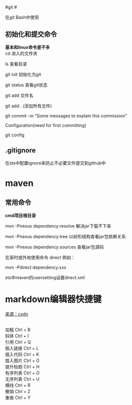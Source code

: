 #git #

在git Bash中使用
## 初始化和提交命令 ##
**基本和linux命令差不多**
<br>
cd 进入的文件夹<br>

ls 查看目录<br>

git init 初始化为git<br>

git status 查看git状态<br>

git add 文件名<br>

git add . (添加所有文件)<br>

git commit -m "Some messages to explain this commission"<br>

Configuration(need for first committing)<br>

git config<br>

##  .gitignore ##
在sts中配置ignore来防止不必要文件提交到github中

#  maven #

##  常用命令 ##

**cmd项目根目录**<br>

mvn -Pnexus dependency:resolve 解决jar下载不下来<br>

mvn -Pnexus dependency:tree 以树形结构查看jar包依赖关系 <br>

mvn -Pnexus dependency:sources 查看jar包源码<br>

在家时或外地使用命令 direct 例如：<br>

mvn -Pdirect dependency:xxx<br>


sts中maven的usersetting设置direct.xml<br>

# markdown编辑器快捷键 #

[来源：csdn](https://blog.csdn.net/qq_18715365/article/details/53239162)

<br>
加粗 Ctrl + B<br>
斜体 Ctrl + I<br>
引用 Ctrl + Q<br>
插入链接 Ctrl + L<br>
插入代码 Ctrl + K<br>
插入图片 Ctrl + G<br>
提升标题 Ctrl + H<br>
有序列表 Ctrl + O<br>
无序列表 Ctrl + U<br>
横线 Ctrl + R<br>
撤销 Ctrl + Z<br>
重做 Ctrl + Y<br>